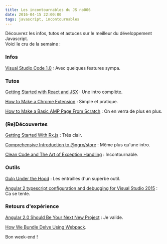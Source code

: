 ```yaml
---
title: Les incontournables du JS no006
date: 2016-04-15 22:00:00
tags: javascript, incontournables
---
```

Découvrez les infos, tutos et astuces sur le meilleur du développement Javascript.  
Voici le cru de la semaine :  

### Infos

[Visual Studio Code 1.0](http://code.visualstudio.com/blogs/2016/04/14/vscode-1.0) : Avec quelques features sympa.

### Tutos

[Getting Started with React and JSX](http://www.sitepoint.com/getting-started-react-jsx/) : Une intro complète.

[How to Make a Chrome Extension](https://robots.thoughtbot.com/how-to-make-a-chrome-extension) : Simple et pratique.  

[How to Make a Basic AMP Page From Scratch](http://webdesign.tutsplus.com/tutorials/how-to-make-a-basic-amp-page-from-scratch--cms-26158) : On en verra de plus en plus.

### (Re)Découvertes

[Getting Started With Rx.js](http://www.barbarianmeetscoding.com/blog/2016/04/11/getting-started-with-rx-dot-js/) : Très clair.

[Comprehensive Introduction to @ngrx/store](https://gist.github.com/btroncone/a6e4347326749f938510) : Même plus qu'une intro.  

[Clean Code and The Art of Exception Handling](https://www.toptal.com/qa/clean-code-and-the-art-of-exception-handling) : Incontournable.

### Outils  

[Gulp Under the Hood](https://www.toptal.com/nodejs/gulp-under-the-hood) : Les entrailles d'un superbe outil.

[Angular 2 typescript configuration and debugging for Visual Studio 2015](http://www.codeproject.com/Articles/1087605/Angular-typescript-configuration-and-debugging-for) : Ca se tente.  

### Retours d'expérience

[Angular 2.0 Should Be Your Next New Project](http://adamcogan.com/2016/04/13/angular-2-0-next-new-project/) : Je valide.

[How We Bundle Delve Using Webpack](https://medium.com/@delveeng/how-we-bundle-delve-using-webpack-c13d9c9624c#.1jgchzs8h).


Bon week-end !